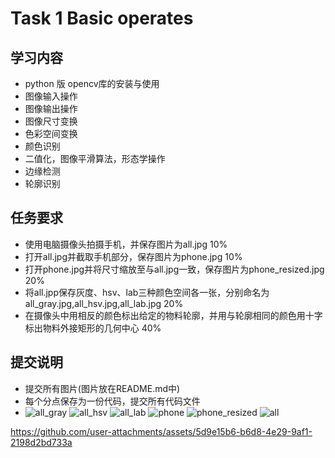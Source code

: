# Task 1 Basic operates
## 学习内容
 - python 版 opencv库的安装与使用
 - 图像输入操作
 - 图像输出操作
 - 图像尺寸变换
 - 色彩空间变换
 - 颜色识别
 - 二值化，图像平滑算法，形态学操作
 - 边缘检测
 - 轮廓识别
## 任务要求
 - 使用电脑摄像头拍摄手机，并保存图片为all.jpg 10%
 - 打开all.jpg并截取手机部分，保存图片为phone.jpg 10%
 - 打开phone.jpg并将尺寸缩放至与all.jpg一致，保存图片为phone_resized.jpg 20%
 - 将all.jpp保存灰度、hsv、lab三种颜色空间各一张，分别命名为all_gray.jpg,all_hsv.jpg,all_lab.jpg 20%
 - 在摄像头中用相反的颜色标出给定的物料轮廓，并用与轮廓相同的颜色用十字标出物料外接矩形的几何中心 40%
## 提交说明
 - 提交所有图片(图片放在README.md中)
 - 每个分点保存为一份代码，提交所有代码文件
 - ![all_gray](https://github.com/user-attachments/assets/3322085f-8797-4e3b-8a4d-002a57bc0ff1)
![all_hsv](https://github.com/user-attachments/assets/ecbf9188-44de-4983-b2dc-20e626a10094)
![all_lab](https://github.com/user-attachments/assets/689d06c1-1687-4b77-9de7-0d0236ef8ae1)
![phone](https://github.com/user-attachments/assets/d9d555ea-35d1-4f87-98bd-5103775c49bb)
![phone_resized](https://github.com/user-attachments/assets/132eb430-26ac-4236-8e9b-5b8f2fff64b4)
![all](https://github.com/user-attachments/assets/f329a6b5-b475-439b-aceb-927ebe5e0b44)



https://github.com/user-attachments/assets/5d9e15b6-b6d8-4e29-9af1-2198d2bd733a



